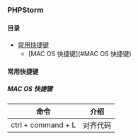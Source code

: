 ### PHPStorm

#### 目录

* [常用快捷键](#常用快捷键)
    * [MAC OS 快捷键](#MAC OS 快捷键)

#### 常用快捷键

##### MAC OS 快捷键 
  
命令 | 介绍
----|---
ctrl + command + L | 对齐代码